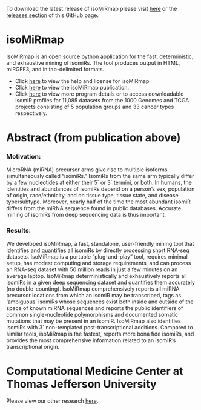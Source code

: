 To download the latest release of isoMiRmap please visit [here](https://cm.jefferson.edu/isoMiRmap/) or the [releases section](https://github.com/TJU-CMC-Org/isoMiRmap/releases) of this GitHub page.

# isoMiRmap
IsoMiRmap is an open source python application for the fast, deterministic, and exhaustive mining of isomiRs. The tool produces output in HTML, miRGFF3, and in tab-delimited formats.  

- Click [here](HOWTO_and_LICENSE.txt) to view the help and license for isoMiRmap
- Click [here](https://academic.oup.com/bioinformatics/advance-article-pdf/doi/10.1093/bioinformatics/btab016/35927328/btab016.pdf) to view the isoMiRmap publication.
- Click [here](https://cm.jefferson.edu/isoMiRmap/) to view more program details or to access downloadable isomiR profiles for 11,085 datasets from the 1000 Genomes and TCGA projects consisting of 5 population groups and 33 cancer types respectively.

# Abstract (from publication above)
### Motivation: 
MicroRNA (miRNA) precursor arms give rise to multiple isoforms simultaneously called “isomiRs.” IsomiRs from the
same arm typically differ by a few nucleotides at either their 5´ or 3´ termini, or both. In humans, the identities and abundances of
isomiRs depend on a person’s sex, population of origin, race/ethnicity, and on tissue type, tissue state, and disease type/subtype.
Moreover, nearly half of the time the most abundant isomiR differs from the miRNA sequence found in public databases. Accurate
mining of isomiRs from deep sequencing data is thus important.

### Results: 
We developed isoMiRmap, a fast, standalone, user-friendly mining tool that identifies and quantifies all isomiRs by directly
processing short RNA-seq datasets. IsoMiRmap is a portable “plug-and-play” tool, requires minimal setup, has modest computing
and storage requirements, and can process an RNA-seq dataset with 50 million reads in just a few minutes on an average laptop.
IsoMiRmap deterministically and exhaustively reports all isomiRs in a given deep sequencing dataset and quantifies them accurately
(no double-counting). IsoMiRmap comprehensively reports all miRNA precursor locations from which an isomiR may be transcribed,
tags as ‘ambiguous’ isomiRs whose sequences exist both inside and outside of the space of known miRNA sequences and reports the
public identifiers of common single-nucleotide polymorphisms and documented somatic mutations that may be present in an isomiR.
IsoMiRmap also identifies isomiRs with 3´ non-templated post-transcriptional additions. Compared to similar tools, isoMiRmap is
the fastest, reports more bona fide isomiRs, and provides the most comprehensive information related to an isomiR’s transcriptional
origin.

# Computational Medicine Center at Thomas Jefferson University
Please view our other research [here](https://cm.jefferson.edu/).  

